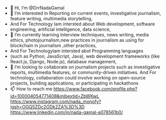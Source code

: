 - 👋 Hi, I’m @DrrNadaGamal
- 👀 I’m interested in Reporting on current events, investigative journalism, feature writing, multimedia storytelling,
-  And For Technology Iam intersted about Web development, software engineering, artificial intelligence, data science,
- 🌱 I’m currently learning  Interview techniques, news writing, media ethics, photojournalism,new practices in journalism as using for blockchain in journalism ,other practices,
- And For TechnologyIam intersted abot Programming languages
-  (such as Python, JavaScript, Java), web development frameworks (like React.js, Django, Node.js), database management, 
- 💞️ I’m looking to collaborate on  journalism projects such as investigative reports, multimedia features, or community-driven initiatives.
   And For technology, collaboration could involve working on open-source projects, building applications, or participating in hackathons
- 📫 How to reach me 
https://www.facebook.com/profile.php?id=100004054771408&mibextid=ZbWKwL<br>
https://www.instagram.com/nada_monofy?igsh=OGQ5ZDc2ODk2ZA%3D%3D<br>
https://www.linkedin.com/in/nada-gamal-a078561b0/



<!---
DrrNadaGamal/DrrNadaGamal is a ✨ special ✨ repository because its `README.md` (this file) appears on your GitHub profile.
You can click the Preview link to take a look at your changes.
--->

